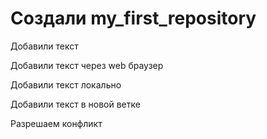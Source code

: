 # Создали my_first_repository

Добавили текст

Добавили текст через web браузер

Добавили текст локально

Добавили текст в новой ветке

Разрешаем конфликт
